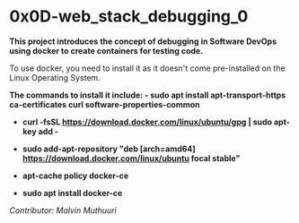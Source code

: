 <h1>0x0D-web_stack_debugging_0</h1>

<p><b>This project introduces the concept of debugging in Software DevOps using docker to create containers for testing code.</b><p>

<p>To use docker, you need to install it as it doesn't come pre-installed on the Linux Operating System.</p>
<section>
<strong>
The commands to install it include:
- sudo apt install apt-transport-https ca-certificates curl software-properties-common

- curl -fsSL https://download.docker.com/linux/ubuntu/gpg | sudo apt-key add -

- sudo add-apt-repository "deb [arch=amd64] https://download.docker.com/linux/ubuntu focal stable"

- apt-cache policy docker-ce

- sudo apt install docker-ce
</strong>
</section>
<i>
Contributor:
Malvin Muthuuri
</i>

